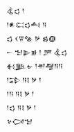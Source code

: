 <div class='block'>
<div class='line'>𒆬𒌓 𒁹</div>
<div class='line'>𒁹𒀭𒀫𒌓𒋀 𒀀</div>
<div class='line'>𒌓 𒌋𒐊𒆚 𒃻 𒌗𒁈</div>
<div class='line'>𒀸 𒈠𒉌𒂊 𒁹 𒂆 𒆬𒌓</div>
<div class='line'>𒈬𒆥𒉡 𒁹𒉣𒆷𒀀𒀀</div>
<div class='line'>𒁹𒁉 𒀀𒋙 𒃻 𒁹</div>
<div class='line'>𒁹𒀀 𒀀𒋙 𒃻 𒁹</div>
<div class='line'>𒁹𒌓 𒀀𒋙 𒃻 𒁹</div>
<div class='line'>𒆳𒉏𒈠</div>
</div>